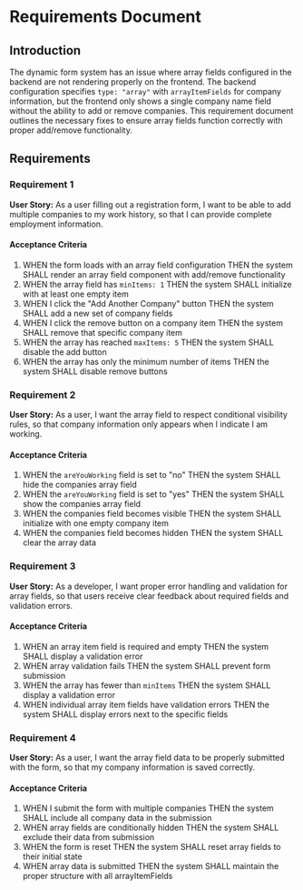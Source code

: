 # Requirements Document

## Introduction

The dynamic form system has an issue where array fields configured in the backend are not rendering properly on the frontend. The backend configuration specifies `type: "array"` with `arrayItemFields` for company information, but the frontend only shows a single company name field without the ability to add or remove companies. This requirement document outlines the necessary fixes to ensure array fields function correctly with proper add/remove functionality.

## Requirements

### Requirement 1

**User Story:** As a user filling out a registration form, I want to be able to add multiple companies to my work history, so that I can provide complete employment information.

#### Acceptance Criteria

1. WHEN the form loads with an array field configuration THEN the system SHALL render an array field component with add/remove functionality
2. WHEN the array field has `minItems: 1` THEN the system SHALL initialize with at least one empty item
3. WHEN I click the "Add Another Company" button THEN the system SHALL add a new set of company fields
4. WHEN I click the remove button on a company item THEN the system SHALL remove that specific company item
5. WHEN the array has reached `maxItems: 5` THEN the system SHALL disable the add button
6. WHEN the array has only the minimum number of items THEN the system SHALL disable remove buttons

### Requirement 2

**User Story:** As a user, I want the array field to respect conditional visibility rules, so that company information only appears when I indicate I am working.

#### Acceptance Criteria

1. WHEN the `areYouWorking` field is set to "no" THEN the system SHALL hide the companies array field
2. WHEN the `areYouWorking` field is set to "yes" THEN the system SHALL show the companies array field
3. WHEN the companies field becomes visible THEN the system SHALL initialize with one empty company item
4. WHEN the companies field becomes hidden THEN the system SHALL clear the array data

### Requirement 3

**User Story:** As a developer, I want proper error handling and validation for array fields, so that users receive clear feedback about required fields and validation errors.

#### Acceptance Criteria

1. WHEN an array item field is required and empty THEN the system SHALL display a validation error
2. WHEN array validation fails THEN the system SHALL prevent form submission
3. WHEN the array has fewer than `minItems` THEN the system SHALL display a validation error
4. WHEN individual array item fields have validation errors THEN the system SHALL display errors next to the specific fields

### Requirement 4

**User Story:** As a user, I want the array field data to be properly submitted with the form, so that my company information is saved correctly.

#### Acceptance Criteria

1. WHEN I submit the form with multiple companies THEN the system SHALL include all company data in the submission
2. WHEN array fields are conditionally hidden THEN the system SHALL exclude their data from submission
3. WHEN the form is reset THEN the system SHALL reset array fields to their initial state
4. WHEN array data is submitted THEN the system SHALL maintain the proper structure with all arrayItemFields